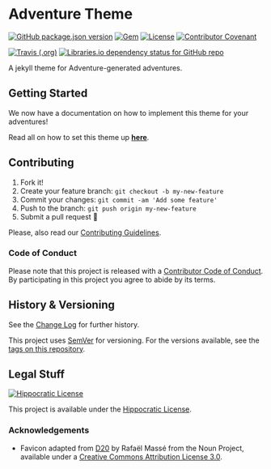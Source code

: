 # Adventure Theme

[![GitHub package.json version](https://img.shields.io/github/package-json/v/Nereare/adventure-theme)](https://github.com/Nereare/adventure-theme)
[![Gem](https://img.shields.io/gem/v/adventure_theme)](https://rubygems.org/gems/adventure_theme)
[![License](https://img.shields.io/badge/license-Hippocratic%20License%20v1.2-red)](LICENSE.md)
[![Contributor Covenant](https://img.shields.io/badge/Contributor%20Covenant-v1.4%20adopted-ff69b4.svg)](CODE-OF-CONDUCT.md)

[![Travis (.org)](https://img.shields.io/travis/Nereare/adventure-theme)](https://travis-ci.org/Nereare/adventure-theme)
[![Libraries.io dependency status for GitHub repo](https://img.shields.io/librariesio/github/Nereare/adventure-theme)](https://libraries.io/github/Nereare/adventure-theme)

A jekyll theme for Adventure-generated adventures.

## Getting Started

We now have a documentation on how to implement this theme for your adventures!

Read all on how to set this theme up [**here**](https://nereare.github.io/adventure-theme).

## Contributing

1. Fork it!
2. Create your feature branch: `git checkout -b my-new-feature`
3. Commit your changes: `git commit -am 'Add some feature'`
4. Push to the branch: `git push origin my-new-feature`
5. Submit a pull request :tada:

Please, also read our [Contributing Guidelines](CONTRIBUTING.md).

### Code of Conduct

Please note that this project is released with a [Contributor Code of Conduct](CODE-OF-CONDUCT.md). By participating in this project you agree to abide by its terms.

## History & Versioning

See the [Change Log](CHANGELOG.md) for further history.

This project uses [SemVer](http://semver.org/) for versioning. For the versions available, see the [tags on this repository](https://github.com/Nereare/adventure-theme/tags).

## Legal Stuff

[![Hippocratic License](https://i.imgur.com/DEKS3nm.png)](LICENSE.md)

This project is available under the [Hippocratic License](https://firstdonoharm.dev/).

### Acknowledgements

* Favicon adapted from [D20](https://thenounproject.com/term/d20/1279708/) by Rafaël Massé from the Noun Project, available under a [Creative Commons Attribution License 3.0](https://creativecommons.org/licenses/by/3.0/us/legalcode).
